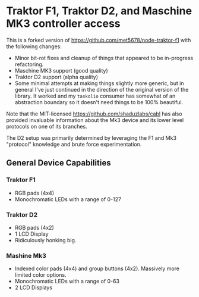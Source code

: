 # Traktor F1, Traktor D2, and Maschine MK3 controller access

This is a forked version of https://github.com/met5678/node-traktor-f1 with
the following changes:
- Minor bit-rot fixes and cleanup of things that appeared to be in-progress
  refactoring.
- Maschine MK3 support (good quality)
- Traktor D2 support (alpha quality)
- Some minimal attempts at making things slightly more generic, but in general
  I've just continued in the direction of the original version of the library.
  It worked and my `taskolio` consumer has somewhat of an abstraction boundary
  so it doesn't need things to be 100% beautiful.

Note that the MIT-licensed https://github.com/shaduzlabs/cabl has also provided
invaluable information about the Mk3 device and its lower level protocols on one
of its branches.

The D2 setup was primarily determined by leveraging the F1 and Mk3 "protocol"
knowledge and brute force experimentation.

## General Device Capabilities

### Traktor F1
- RGB pads (4x4)
- Monochromatic LEDs with a range of 0-127

### Traktor D2
- RGB pads (4x2)
- 1 LCD Display
- Ridiculously honking big.

### Mashine Mk3
- Indexed color pads (4x4) and group buttons (4x2).  Massively more limited
  color options.
- Monochromatic LEDs with a range of 0-63
- 2 LCD Displays
